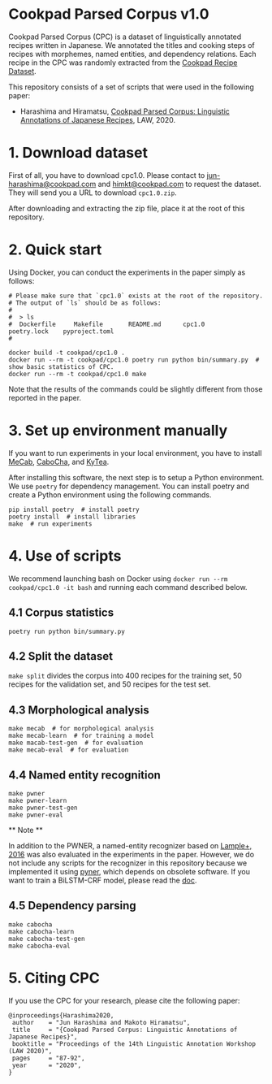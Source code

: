 # Cookpad Parsed Corpus v1.0

Cookpad Parsed Corpus (CPC) is a dataset of linguistically annotated recipes written in Japanese.
We annotated the titles and cooking steps of recipes with morphemes, named entities, and dependency relations.
Each recipe in the CPC was randomly extracted from the [Cookpad Recipe Dataset](https://www.aclweb.org/anthology/L16-1389/).

This repository consists of a set of scripts that were used in the following paper:

- Harashima and Hiramatsu, [Cookpad Parsed Corpus: Linguistic Annotations of Japanese Recipes](https://www.aclweb.org/anthology/2020.law-1.8/), LAW, 2020.


# 1. Download dataset

First of all, you have to download cpc1.0.
Please contact to jun-harashima@cookpad.com and himkt@cookpad.com to request the dataset.
They will send you a URL to download `cpc1.0.zip`.

After downloading and extracting the zip file, place it at the root of this repository.


# 2. Quick start

Using Docker, you can conduct the experiments in the paper simply as follows:

```
# Please make sure that `cpc1.0` exists at the root of the repository.
# The output of `ls` should be as follows:
#
#  > ls
#  Dockerfile     Makefile       README.md      cpc1.0         poetry.lock    pyproject.toml
#

docker build -t cookpad/cpc1.0 .
docker run --rm -t cookpad/cpc1.0 poetry run python bin/summary.py  # show basic statistics of CPC.
docker run --rm -t cookpad/cpc1.0 make
```

Note that the results of the commands could be slightly different from those reported in the paper.


# 3. Set up environment manually

If you want to run experiments in your local environment,
you have to install [MeCab](https://taku910.github.io/mecab/),
[CaboCha](https://taku910.github.io/cabocha/),
and [KyTea](http://www.phontron.com/kytea/index-ja.html).

After installing this software, the next step is to setup a Python environment.
We use `poetry` for dependency management.
You can install poetry and create a Python environment using the following commands.

```
pip install poetry  # install poetry
poetry install  # install libraries
make  # run experiments
```

# 4. Use of scripts

We recommend launching bash on Docker using `docker run --rm cookpad/cpc1.0 -it bash` and running each command described below.

## 4.1 Corpus statistics

`poetry run python bin/summary.py`

## 4.2 Split the dataset

`make split` divides the corpus into 400 recipes for the training set, 50 recipes for the validation set,
and 50 recipes for the test set.

## 4.3 Morphological analysis

```
make mecab  # for morphological analysis
make mecab-learn  # for training a model
make macab-test-gen  # for evaluation
make mecab-eval  # for evaluation
```

## 4.4 Named entity recognition

```
make pwner
make pwner-learn
make pwner-test-gen
make pwner-eval
```

** Note **

In addition to the PWNER, a named-entity recognizer based on [Lample+, 2016](https://www.aclweb.org/anthology/N16-1030/)
was also evaluated in the experiments in the paper.
However, we do not include any scripts for the recognizer in this repository
because we implemented it using [pyner](https://github.com/himkt/pyner), which depends on obsolete software.
If you want to train a BiLSTM-CRF model, please read the [doc](https://github.com/himkt/pyner/blob/master/docs/CPC1.0.md).

## 4.5 Dependency parsing

```
make cabocha
make cabocha-learn
make cabocha-test-gen
make cabocha-eval
```


# 5. Citing CPC

If you use the CPC for your research, please cite the following paper:

```
@inproceedings{Harashima2020,
 author    = "Jun Harashima and Makoto Hiramatsu",
 title     = "{Cookpad Parsed Corpus: Linguistic Annotations of Japanese Recipes}",
 booktitle = "Proceedings of the 14th Linguistic Annotation Workshop (LAW 2020)",
 pages     = "87-92",
 year      = "2020",
}
```
